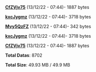 [**CfZVjv75**](/data/CfZVjv75.txt) (13/12/22 - 07:44)- 1887 bytes

[**kxcJygmz**](/data/kxcJygmz.txt) (13/12/22 - 07:44)- 3718 bytes

[**Mvy5QzFZ**](/data/Mvy5QzFZ.txt) (13/12/22 - 07:44)- 342 bytes

[**kxcJygmz**](/data/kxcJygmz.txt) (13/12/22 - 07:44)- 3718 bytes

[**CfZVjv75**](/data/CfZVjv75.txt) (13/12/22 - 07:44)- 1887 bytes

**Total Datas**: 8702

**Total Size**: 49.93 MB / 49.9 MB